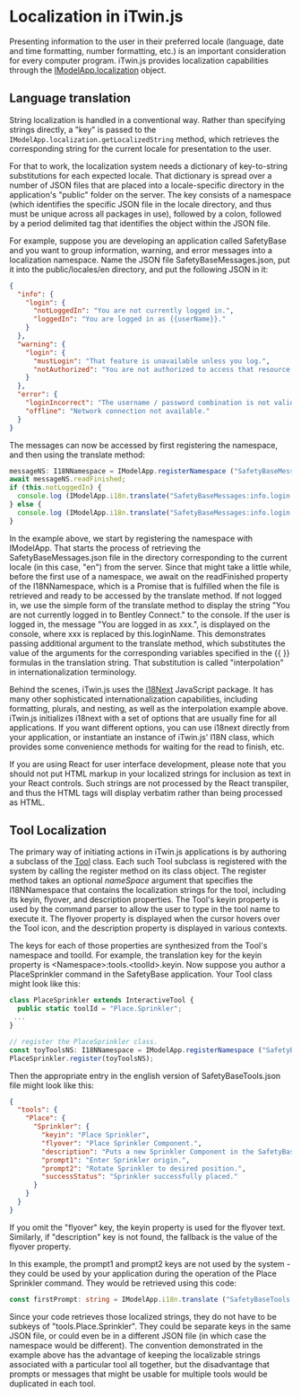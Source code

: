 # Localization in iTwin.js

Presenting information to the user in their preferred locale (language, date and time formatting, number formatting, etc.) is an important consideration for every computer program. iTwin.js provides localization capabilities through the [IModelApp.localization]($frontend) object.

## Language translation

String localization is handled in a conventional way. Rather than specifying strings directly, a "key" is passed to the `IModelApp.localization.getLocalizedString` method, which retrieves the corresponding string for the current locale for presentation to the user.

For that to work, the localization system needs a dictionary of key-to-string substitutions for each expected locale. That dictionary is spread over a number of JSON files that are placed into a locale-specific directory in the application's "public" folder on the server. The key consists of a namespace (which identifies the specific JSON file in the locale directory, and thus must be unique across all packages in use), followed by a colon, followed by a period delimited tag that identifies the object within the JSON file.

For example, suppose you are developing an application called SafetyBase and you want to group information, warning, and error messages into a localization namespace. Name the JSON file SafetyBaseMessages.json, put it into the public/locales/en directory, and put the following JSON in it:

```json
{
  "info": {
    "login": {
      "notLoggedIn": "You are not currently logged in.",
      "loggedIn": "You are logged in as {{userName}}."
    }
  },
  "warning": {
    "login": {
      "mustLogin": "That feature is unavailable unless you log.",
      "notAuthorized": "You are not authorized to access that resource."
    }
  },
  "error": {
    "loginIncorrect": "The username / password combination is not valid.",
    "offline": "Network connection not available."
  }
}
```

The messages can now be accessed by first registering the namespace, and then using the translate method:

```ts
messageNS: I18NNamespace = IModelApp.registerNamespace ("SafetyBaseMessages");
await messageNS.readFinished;
if (this.notLoggedIn) {
  console.log (IModelApp.i18n.translate("SafetyBaseMessages:info.login.loggedIn")
} else {
  console.log (IModelApp.i18n.translate("SafetyBaseMessages:info.login.notLoggedIn", {userName: this.loginName});
}
```

In the example above, we start by registering the namespace with IModelApp. That starts the process of retrieving the SafetyBaseMessages.json file in the directory corresponding to the current locale (in this case, "en") from the server. Since that might take a little while, before the first use of a namespace, we await on the readFinished property of the I18NNamespace, which is a Promise that is fulfilled when the file is retrieved and ready to be accessed by the translate method. If not logged in, we use the simple form of the translate method to display the string "You are not currently logged in to Bentley Connect." to the console. If the user is logged in, the message "You are logged in as xxx.", is displayed on the console, where xxx is replaced by this.loginName. This demonstrates passing additional argument to the translate method, which substitutes the value of the arguments for the corresponding variables specified in the {{ }} formulas in the translation string. That substitution is called "interpolation" in internationalization terminology.

Behind the scenes, iTwin.js uses the [i18Next](http://www.i18next.com) JavaScript package. It has many other sophisticated internationalization capabilities, including formatting, plurals, and nesting, as well as the interpolation example above. iTwin.js initializes i18next with a set of options that are usually fine for all applications. If you want different options, you can use i18next directly from your application, or instantiate an instance of iTwin.js' I18N class, which provides some convenience methods for waiting for the read to finish, etc.

If you are using React for user interface development, please note that you should not put HTML markup in your localized strings for inclusion as text in your React controls. Such strings are not processed by the React transpiler, and thus the HTML tags will display verbatim rather than being processed as HTML.

## Tool Localization

The primary way of initiating actions in iTwin.js applications is by authoring a subclass of the [Tool](./Tools) class. Each such Tool subclass is registered with the system by calling the register method on its class object. The register method takes an optional *nameSpace* argument that specifies the I18NNamespace that contains the localization strings for the tool, including its keyin, flyover, and description properties. The Tool's keyin property is used by the command parser to allow the user to type in the tool name to execute it. The flyover property is displayed when the cursor hovers over the Tool icon, and the description property is displayed in various contexts.

The keys for each of those properties are synthesized from the Tool's namespace and toolId. For example, the translation key for the keyin property is \<Namespace\>:tools.\<toolId\>.keyin. Now suppose you author a PlaceSprinkler command in the SafetyBase application. Your Tool class might look like this:

```ts
class PlaceSprinkler extends InteractiveTool {
  public static toolId = "Place.Sprinkler";
 ...
}

// register the PlaceSprinkler class.
const toyToolsNS: I18NNamespace = IModelApp.registerNamespace ("SafetyBaseTools");
PlaceSprinkler.register(toyToolsNS);
```

Then the appropriate entry in the english version of SafetyBaseTools.json file might look like this:

```json
{
  "tools": {
    "Place": {
      "Sprinkler": {
        "keyin": "Place Sprinkler",
        "flyover": "Place Sprinkler Component.",
        "description": "Puts a new Sprinkler Component in the SafetyBase System.",
        "prompt1": "Enter Sprinkler origin.",
        "prompt2": "Rotate Sprinkler to desired position.",
        "successStatus": "Sprinkler successfully placed."
      }
    }
  }
}
```

If you omit the "flyover" key, the keyin property is used for the flyover text. Similarly, if "description" key is not found, the fallback is the value of the flyover property.

In this example, the prompt1 and prompt2 keys are not used by the system - they could be used by your application during the operation of the Place Sprinkler command. They would be retrieved using this code:

```ts
const firstPrompt: string = IModelApp.i18n.translate ("SafetyBaseTools:Place.Sprinkler.prompt1");
```

Since your code retrieves those localized strings, they do not have to be subkeys of "tools.Place.Sprinkler". They could be separate keys in the same JSON file, or could even be in a different JSON file (in which case the namespace would be different). The convention demonstrated in the example above has the advantage of keeping the localizable strings associated with a particular tool all together, but the disadvantage that prompts or messages that might be usable for multiple tools would be duplicated in each tool.
